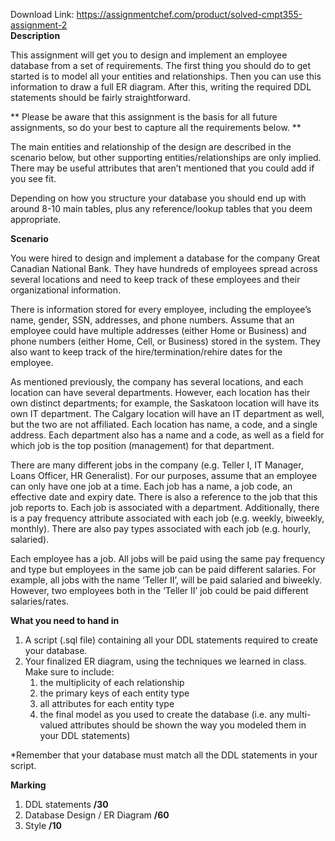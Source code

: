 Download Link: https://assignmentchef.com/product/solved-cmpt355-assignment-2
<br>
<strong>Description </strong>

This assignment will get you to design and implement an employee database from a set of requirements. The first thing you should do to get started is to model all your entities and relationships. Then you can use this information to draw a full ER diagram. After this, writing the required DDL statements should be fairly straightforward.




** Please be aware that this assignment is the basis for all future assignments, so do your best to capture all the requirements below. **




The main entities and relationship of the design are described in the scenario below, but other supporting entities/relationships are only implied. There may be useful attributes that aren’t mentioned that you could add if you see fit.




Depending on how you structure your database you should end up with around 8-10 main tables, plus any reference/lookup tables that you deem appropriate.







<strong>Scenario </strong>

You were hired to design and implement a database for the company Great Canadian National Bank. They have hundreds of employees spread across several locations and need to keep track of these employees and their organizational information.




There is information stored for every employee, including the employee’s name, gender, SSN, addresses, and phone numbers. Assume that an employee could have multiple addresses (either Home or Business) and phone numbers (either Home, Cell, or Business) stored in the system. They also want to keep track of the hire/termination/rehire dates for the employee.




As mentioned previously, the company has several locations, and each location can have several departments. However, each location has their own distinct departments; for example, the Saskatoon location will have its own IT department. The Calgary location will have an IT department as well, but the two are not affiliated.  Each location has name, a code, and a single address. Each department also has a name and a code, as well as a field for which job is the top position (management) for that department.




There are many different jobs in the company (e.g. Teller I, IT Manager, Loans Officer, HR Generalist). For our purposes, assume that an employee can only have one job at a time. Each job has a name, a job code, an effective date and expiry date. There is also a reference to the job that this job reports to. Each job is associated with a department. Additionally, there is a pay frequency attribute associated with each job (e.g. weekly, biweekly, monthly). There are also pay types associated with each job (e.g. hourly, salaried).




Each employee has a job. All jobs will be paid using the same pay frequency and type but employees in the same job can be paid different salaries. For example, all jobs with the name ‘Teller II’, will be paid salaried and biweekly. However, two employees both in the ‘Teller II’ job could be paid different salaries/rates.

<strong> </strong>

<strong>What you need to hand in</strong>

<ol>

 <li>A script (.sql file) containing all your DDL statements required to create your database.</li>

 <li>Your finalized ER diagram, using the techniques we learned in class. Make sure to include:

  <ol>

   <li>the multiplicity of each relationship</li>

   <li>the primary keys of each entity type</li>

   <li>all attributes for each entity type</li>

   <li>the final model as you used to create the database (i.e. any multi-valued attributes should be shown the way you modeled them in your DDL statements)</li>

  </ol></li>

</ol>

*Remember that your database must match all the DDL statements in your script.







<strong>Marking </strong>

<ol>

 <li>DDL statements <strong>/30</strong></li>

 <li>Database Design / ER Diagram <strong>/60</strong></li>

 <li>Style <strong>/10</strong></li>

</ol>


